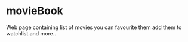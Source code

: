 # movieBook
Web page containing list of movies you can favourite them add them to watchlist and more..

